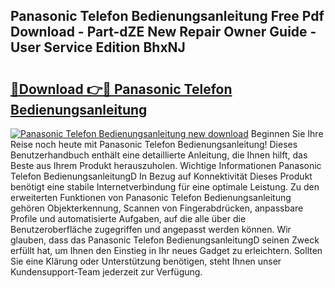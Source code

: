 ## Panasonic Telefon Bedienungsanleitung Free Pdf Download - Part-dZE New Repair Owner Guide - User Service Edition BhxNJ

# <h2><a href="http://df4dkt.blite.top/?on=Panasonic+Telefon+Bedienungsanleitung">🔗Download 👉🔴 Panasonic Telefon Bedienungsanleitung</a></h2>

[![Panasonic Telefon Bedienungsanleitung new download](https://i.imgur.com/lujVjoI.png)](http://df4dkt.blite.top/?on=Panasonic+Telefon+Bedienungsanleitung)
Beginnen Sie Ihre Reise noch heute mit Panasonic Telefon Bedienungsanleitung! Dieses Benutzerhandbuch enthält eine detaillierte Anleitung, die Ihnen hilft, das Beste aus Ihrem Produkt herauszuholen. Wichtige Informationen Panasonic Telefon BedienungsanleitungD In Bezug auf Konnektivität Dieses Produkt benötigt eine stabile Internetverbindung für eine optimale Leistung. Zu den erweiterten Funktionen von Panasonic Telefon Bedienungsanleitung gehören Objekterkennung, Scannen von Fingerabdrücken, anpassbare Profile und automatisierte Aufgaben, auf die alle über die Benutzeroberfläche zugegriffen und angepasst werden können. Wir glauben, dass das Panasonic Telefon BedienungsanleitungD seinen Zweck erfüllt hat, um Ihnen den Einstieg in Ihr neues Gadget zu erleichtern. Sollten Sie eine Klärung oder Unterstützung benötigen, steht Ihnen unser Kundensupport-Team jederzeit zur Verfügung.
